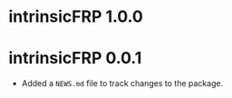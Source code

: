 # intrinsicFRP 1.0.0

# intrinsicFRP 0.0.1

* Added a `NEWS.md` file to track changes to the package.
